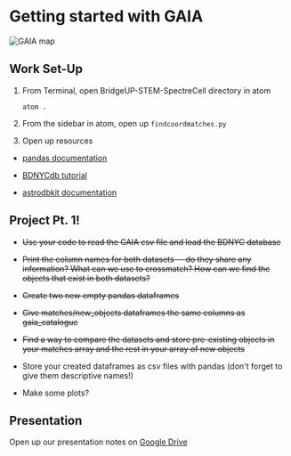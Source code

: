 # Getting started with GAIA

![GAIA map](https://3c1703fe8d.site.internapcdn.net/newman/gfx/news/hires/2018/astronomerso.jpg)

## Work Set-Up

1. From Terminal, open BridgeUP-STEM-SpectreCell directory in atom

    `atom .`

2. From the sidebar in atom, open up `findcoordmatches.py`

3. Open up resources

  - [pandas documentation](http://pandas.pydata.org/pandas-docs/stable/)

  - [BDNYCdb tutorial](https://github.com/BDNYC/BDNYCdb/blob/master/tutorial/tutorial.md)

  - [astrodbkit documentation](https://astrodbkit.readthedocs.io/en/latest/index.html)


## Project Pt. 1!

- ~~Use your code to read the GAIA csv file and load the BDNYC database~~

- ~~Print the column names for both datasets -- do they share any information? What can we use to crossmatch? How can we find the objects that exist in both datasets?~~

- ~~Create two new empty pandas dataframes~~

- ~~Give matches/new_objects dataframes the same columns as gaia_catalogue~~

- ~~Find a way to compare the datasets and store pre-existing objects in your matches array and the rest in your array of new objects~~

- Store your created dataframes as csv files with pandas (don't forget to give them descriptive names!)

- Make some plots?


## Presentation

Open up our presentation notes on [Google Drive](https://docs.google.com/document/d/1VSEUeKn3iNCCkYR3eSmgGwgQy6KyIlyn95P46EfTZ7Q/edit?usp=sharing)
